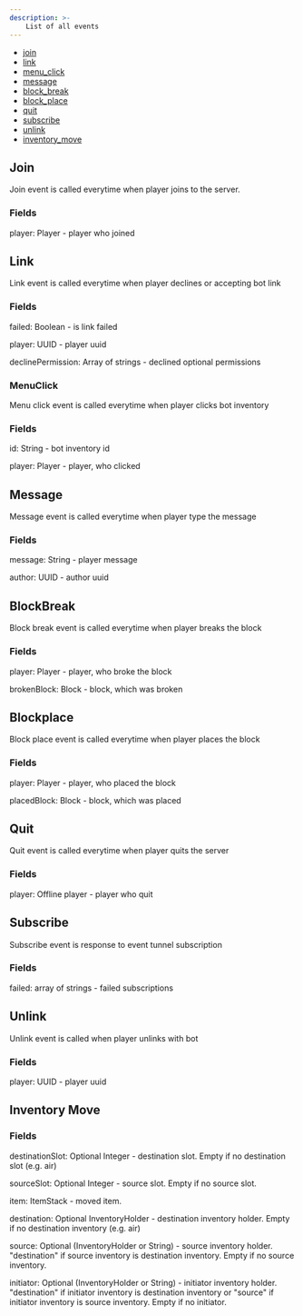 ```yaml
---
description: >-
    List of all events
---
```


* [join](#join)
* [link](#link)
* [menu_click](#menuclick)
* [message](#message)
* [block_break](#blockbreak)
* [block_place](#blockplace)
* [quit](#quit)
* [subscribe](#subscribe)
* [unlink](#unlink)
* [inventory_move](#inventory_move)

## Join

Join event is called everytime when player joins to the server.

### Fields
player: Player - player who joined

## Link

Link event is called everytime when player declines or accepting bot link

### Fields
failed: Boolean - is link failed

player: UUID - player uuid

declinePermission: Array of strings - declined optional permissions


### MenuClick

Menu click event is called everytime when player clicks bot inventory

### Fields
id: String - bot inventory id

player: Player - player, who clicked

## Message

Message event is called everytime when player type the message

### Fields

message: String - player message

author: UUID - author uuid

## BlockBreak

Block break event is called everytime when player breaks the block

### Fields
player: Player - player, who broke the block

brokenBlock: Block - block, which was broken

## Blockplace

Block place event is called everytime when player places the block

### Fields
player: Player - player, who placed the block

placedBlock: Block - block, which was placed

## Quit

Quit event is called everytime when player quits the server

### Fields
player: Offline player - player who quit

## Subscribe

Subscribe event is response to event tunnel subscription

### Fields
failed: array of strings - failed subscriptions

## Unlink

Unlink event is called when player unlinks with bot

### Fields
player: UUID - player uuid

## Inventory Move

### Fields
destinationSlot: Optional Integer - destination slot. Empty if no destination slot (e.g. air)

sourceSlot: Optional Integer - source slot. Empty if no source slot.

item: ItemStack - moved item.

destination: Optional InventoryHolder - destination inventory holder. Empty if no destination inventory (e.g. air)

source: Optional (InventoryHolder or String) - source inventory holder. "destination" if source inventory is destination inventory. Empty if no source inventory.

initiator: Optional (InventoryHolder or String) - initiator inventory holder. "destination" if initiator inventory is destination inventory or "source" if initiator inventory is source inventory. Empty if no initiator.